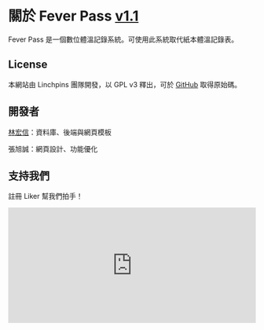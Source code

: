 # 關於 Fever Pass [v1.1](https://github.com/Linchpins-team/fever-pass/releases/tag/v1.1)  

Fever Pass 是一個數位體溫記錄系統。可使用此系統取代紙本體溫記錄表。

## License 
本網站由 Linchpins 團隊開發，以 GPL v3 釋出，可於 [GitHub](https://github.com/Linchpins-team/fever-pass) 取得原始碼。

## 開發者
[林宏信](https://www.wancat.cc)：資料庫、後端與網頁模板

張旭誠：網頁設計、功能優化

## 支持我們
註冊 Liker 幫我們拍手！

<iframe class="LikeCoin" height="235" src="https://button.like.co/in/embed/linchpins/button?referrer=https://github.com/Linchpins-team/fever-pass" width="100%" frameborder=0></iframe>
